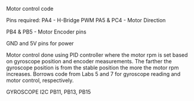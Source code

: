 Motor control code

Pins required:
  PA4 - H-Bridge PWM
  PA5 & PC4 - Motor Direction
  
  PB4 & PB5 - Motor Encoder pins
  
  GND and 5V pins for power
  
Motor control done using PID controller where the motor rpm is set based on gyroscope position and encoder measurements. The farther the gyroscope position is from the stable position the more the motor rpm increases. Borrows code from Labs 5 and 7 for gyroscope reading and motor control, respectively.  
  
   
GYROSCOPE I2C
  PB11, PB13, PB15   
